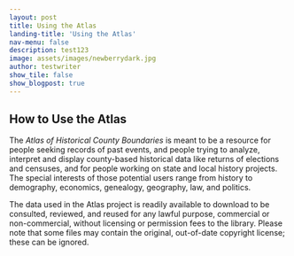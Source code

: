 ```yaml
---
layout: post
title: Using the Atlas
landing-title: 'Using the Atlas'
nav-menu: false
description: test123
image: assets/images/newberrydark.jpg
author: testwriter
show_tile: false
show_blogpost: true
---
```


## How to Use the Atlas
The *Atlas of Historical County Boundaries* is meant to be a resource for people seeking records of past events, and people trying to analyze, interpret and display county-based historical data like returns of elections and censuses, and for people working on state and local history projects. The special interests of those potential users range from history to demography, economics, genealogy, geography, law, and politics.

The data used in the Atlas project is readily available to download to be consulted, reviewed, and reused for any lawful purpose, commercial or non-commercial, without licensing or permission fees to the library. Please note that some files may contain the original, out-of-date copyright license; these can be ignored.